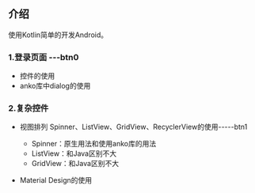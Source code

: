 ## 介绍

使用Kotlin简单的开发Android。

### 1.登录页面 ---btn0
- 控件的使用
- anko库中dialog的使用

### 2.复杂控件
- 视图排列 Spinner、ListView、GridView、RecyclerView的使用-----btn1

  - Spinner：原生用法和使用anko库的用法
  - ListView：和Java区别不大
  - GridView：和Java区别不大

- Material Design的使用

